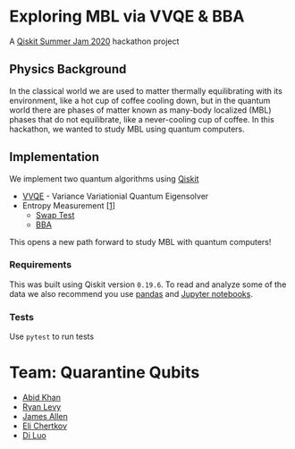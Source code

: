 # Exploring MBL via VVQE & BBA

A [Qiskit Summer Jam 2020](https://github.com/qiskit-community/qiskit-summer-jam-20) hackathon project


## Physics Background

In the classical world we are used to matter thermally equilibrating with its environment, like a hot cup of coffee cooling down, but in the quantum world there are phases of matter known as many-body localized (MBL) phases that do not equilibrate, like a never-cooling cup of coffee. In this hackathon, we wanted to study MBL using quantum computers. 

## Implementation

We implement two quantum algorithms using [Qiskit](https://qiskit.org/)

* [VVQE](src/vqe/vvqe.py) - Variance Variationial Quantum Eigensolver
* Entropy Measurement [[1]](https://iopscience.iop.org/article/10.1088/1367-2630/aae94a)
  * [Swap Test](src/overlap/swap.py) 
  * [BBA](src/overlap/bba.py)

This opens a new path forward to study MBL with quantum computers!

### Requirements

This was built using Qiskit version `0.19.6`. To read and analyze some of the data we also recommend you use [pandas](https://pandas.pydata.org/) and [Jupyter notebooks](https://jupyter.org/). 

### Tests

Use `pytest` to run tests

# Team: Quarantine Qubits

* [Abid Khan](https://github.com/abid1214)
* [Ryan Levy](https://github.com/ryanlevy)
* [James Allen](https://github.com/jamesza2)
* [Eli Chertkov](https://github.com/echertkov)
* [Di Luo](https://github.com/rodin1000)


